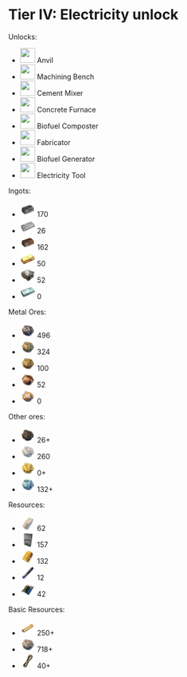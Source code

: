 # Tier IV: Electricity unlock

Unlocks:
- <img src="images/anvil" width="30" height="30"/>			Anvil
- <img src="images/machining_bench" width="30" height="30"/>		Machining Bench
- <img src="images/cement_mixer" width="30" height="30"/>		Cement Mixer
- <img src="images/concrete_furnace" width="30" height="30"/>		Concrete Furnace	
- <img src="images/biofuel_composter" width="30" height="30"/>		Biofuel Composter
- <img src="images/fabricator" width="30" height="30"/>			Fabricator
- <img src="images/biofuel_generator" width="30" height="30"/>		Biofuel Generator
- <img src="images/electricity_tool" width="30" height="30"/>		Electricity Tool


Ingots:
- <img src="images/iron_ingot.webp" width="30" height="30"/>		170
- <img src="images/steel_ingot.webp" width="30" height="30"/>		26
- <img src="images/copper_ingot.webp" width="30" height="30"/>		162
- <img src="images/gold_ingot.webp" width="30" height="30"/>		50
- <img src="images/aluminium_ingot.webp" width="30" height="30"/>	52
- <img src="images/platinum_ingot.webp" width="30" height="30"/>	0

Metal Ores:
- <img src="images/iron_ore.webp" width="30" height="30"/>		496
- <img src="images/copper_ore.webp" width="30" height="30"/>		324
- <img src="images/gold_ore.webp" width="30" height="30"/>		100
- <img src="images/aluminium_ore.webp" width="30" height="30"/>		52
- <img src="images/platinum_ore.webp" width="30" height="30"/>		0

Other ores:
- <img src="images/coal_ore.webp" width="30" height="30"/>		26+
- <img src="images/silica_ore.webp" width="30" height="30"/>		260
- <img src="images/sulfur_ore.webp" width="30" height="30"/>		0+
- <img src="images/oxite_ore.webp" width="30" height="30"/>		132+

Resources:
- <img src="images/concrete_mix.webp" width="30" height="30"/>		62
- <img src="images/epoxy.webp" width="30" height="30"/>			157
- <img src="images/organic_resin.webp" width="30" height="30"/>		132
- <img src="images/carbon_fiber.webp" width="30" height="30"/>		12
- <img src="images/electronics.webp" width="30" height="30"/>		42

Basic Resources:
- <img src="images/wood.webp" width="30" height="30"/>			250+
- <img src="images/stone.webp" width="30" height="30"/>			718+
- <img src="images/rope.webp" width="30" height="30"/>			40+
